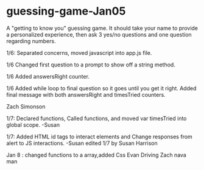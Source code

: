 # guessing-game-Jan05
A "getting to know you" guessing game. It should take your name to provide a personalized experience, then ask 3 yes/no questions and one question regarding numbers.

1/6: Separated concerns, moved javascript into app.js file.

1/6 Changed first question to a prompt to show off a string method.

1/6 Added answersRight counter.

1/6 Added while loop to final question so it goes until you get it right. Added final message with both answersRight and timesTried counters.

Zach Simonson

1/7: Declared functions, Called functions, and moved var timesTried into global scope. -Susan

1/7: Added HTML id tags to interact elements and Change responses from alert to JS interactions. -Susan
edited 1/7 by Susan Harrison

Jan 8  : changed functions to a array,added Css  Evan Driving Zach nava man
